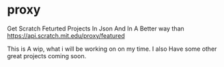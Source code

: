 # proxy
Get Scratch Feturted Projects In Json And In A Better way than https://api.scratch.mit.edu/proxy/featured

This is  A wip, what i will be working on on my time. I also Have some other great projects coming soon.
